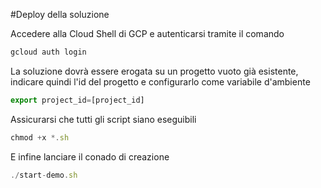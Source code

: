#Deploy della soluzione

Accedere alla Cloud Shell di GCP e autenticarsi tramite il comando
```js
gcloud auth login
```

La soluzione dovrà essere erogata su un progetto vuoto già esistente, indicare quindi l'id del progetto e configurarlo come variabile d'ambiente
```js
export project_id=[project_id]
```

Assicurarsi che tutti gli script siano eseguibili
```js
chmod +x *.sh
```

E infine lanciare il conado di creazione
```js
./start-demo.sh
```


